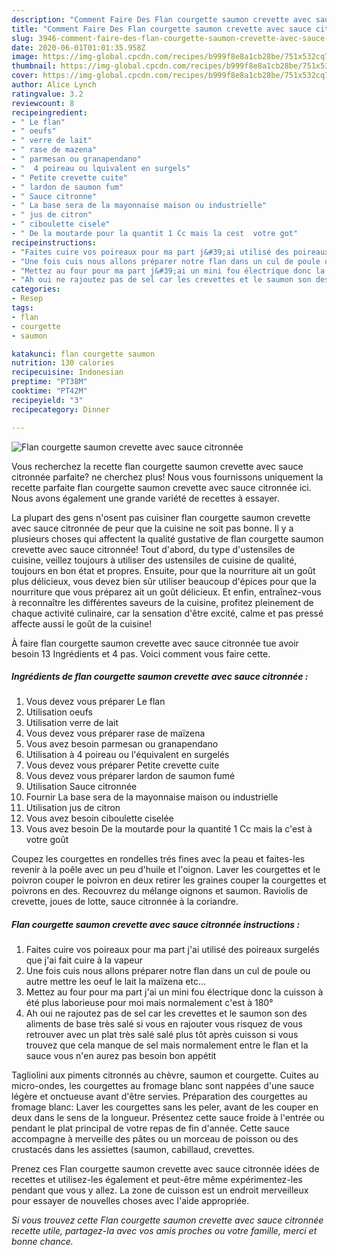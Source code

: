 ```yaml
---
description: "Comment Faire Des Flan courgette saumon crevette avec sauce citronnée"
title: "Comment Faire Des Flan courgette saumon crevette avec sauce citronnée"
slug: 3946-comment-faire-des-flan-courgette-saumon-crevette-avec-sauce-citronnee
date: 2020-06-01T01:01:35.958Z
image: https://img-global.cpcdn.com/recipes/b999f8e8a1cb28be/751x532cq70/flan-courgette-saumon-crevette-avec-sauce-citronnee-photo-principale-de-la-recette.jpg
thumbnail: https://img-global.cpcdn.com/recipes/b999f8e8a1cb28be/751x532cq70/flan-courgette-saumon-crevette-avec-sauce-citronnee-photo-principale-de-la-recette.jpg
cover: https://img-global.cpcdn.com/recipes/b999f8e8a1cb28be/751x532cq70/flan-courgette-saumon-crevette-avec-sauce-citronnee-photo-principale-de-la-recette.jpg
author: Alice Lynch
ratingvalue: 3.2
reviewcount: 8
recipeingredient:
- " Le flan"
- " oeufs"
- " verre de lait"
- " rase de mazena"
- " parmesan ou granapendano"
- "  4 poireau ou lquivalent en surgels"
- " Petite crevette cuite"
- " lardon de saumon fum"
- " Sauce citronne"
- " La base sera de la mayonnaise maison ou industrielle"
- " jus de citron"
- " ciboulette cisele"
- " De la moutarde pour la quantit 1 Cc mais la cest  votre got"
recipeinstructions:
- "Faites cuire vos poireaux pour ma part j&#39;ai utilisé des poireaux surgelés que j&#39;ai fait cuire à la vapeur"
- "Une fois cuis nous allons préparer notre flan dans un cul de poule ou autre mettre les oeuf le lait la maïzena etc..."
- "Mettez au four pour ma part j&#39;ai un mini fou électrique donc la cuisson à été plus laborieuse pour moi mais normalement c&#39;est à 180°"
- "Ah oui ne rajoutez pas de sel car les crevettes et le saumon son des aliments de base très salé si vous en rajouter vous risquez de vous retrouver avec un plat très salé salé plus tôt après cuisson si vous trouvez que cela manque de sel mais normalement entre le flan et la sauce vous n&#39;en aurez pas besoin bon appétit"
categories:
- Resep
tags:
- flan
- courgette
- saumon

katakunci: flan courgette saumon 
nutrition: 130 calories
recipecuisine: Indonesian
preptime: "PT38M"
cooktime: "PT42M"
recipeyield: "3"
recipecategory: Dinner

---
```



![Flan courgette saumon crevette avec sauce citronnée](https://img-global.cpcdn.com/recipes/b999f8e8a1cb28be/751x532cq70/flan-courgette-saumon-crevette-avec-sauce-citronnee-photo-principale-de-la-recette.jpg)

Vous recherchez la recette flan courgette saumon crevette avec sauce citronnée parfaite? ne cherchez plus! Nous vous fournissons uniquement la recette parfaite flan courgette saumon crevette avec sauce citronnée ici. Nous avons également une grande variété de recettes à essayer.

La plupart des gens n'osent pas cuisiner flan courgette saumon crevette avec sauce citronnée de peur que la cuisine ne soit pas bonne. Il y a plusieurs choses qui affectent la qualité gustative de flan courgette saumon crevette avec sauce citronnée! Tout d'abord, du type d'ustensiles de cuisine, veillez toujours à utiliser des ustensiles de cuisine de qualité, toujours en bon état et propres. Ensuite, pour que la nourriture ait un goût plus délicieux, vous devez bien sûr utiliser beaucoup d'épices pour que la nourriture que vous préparez ait un goût délicieux. Et enfin, entraînez-vous à reconnaître les différentes saveurs de la cuisine, profitez pleinement de chaque activité culinaire, car la sensation d'être excité, calme et pas pressé affecte aussi le goût de la cuisine!

<!--inarticleads1-->

À faire flan courgette saumon crevette avec sauce citronnée tue avoir besoin 13 Ingrédients et 4 pas. Voici comment vous faire cette.

##### Ingrédients de flan courgette saumon crevette avec sauce citronnée :

1. Vous devez vous préparer  Le flan
1. Utilisation  oeufs
1. Utilisation  verre de lait
1. Vous devez vous préparer  rase de maïzena
1. Vous avez besoin  parmesan ou granapendano
1. Utilisation  à 4 poireau ou l&#39;équivalent en surgelés
1. Vous devez vous préparer  Petite crevette cuite
1. Vous devez vous préparer  lardon de saumon fumé
1. Utilisation  Sauce citronnée
1. Fournir  La base sera de la mayonnaise maison ou industrielle
1. Utilisation  jus de citron
1. Vous avez besoin  ciboulette ciselée
1. Vous avez besoin  De la moutarde pour la quantité 1 Cc mais la c&#39;est à votre goût


Coupez les courgettes en rondelles trés fines avec la peau et faites-les revenir à la poêle avec un peu d&#39;huile et l&#39;oignon. Laver les courgettes et le poivron couper le poivron en deux retirer les graines couper la courgettes et poivrons en des. Recouvrez du mélange oignons et saumon. Raviolis de crevette, joues de lotte, sauce citronnée à la coriandre. 

<!--inarticleads2-->

##### Flan courgette saumon crevette avec sauce citronnée instructions :

1. Faites cuire vos poireaux pour ma part j&#39;ai utilisé des poireaux surgelés que j&#39;ai fait cuire à la vapeur
1. Une fois cuis nous allons préparer notre flan dans un cul de poule ou autre mettre les oeuf le lait la maïzena etc...
1. Mettez au four pour ma part j&#39;ai un mini fou électrique donc la cuisson à été plus laborieuse pour moi mais normalement c&#39;est à 180°
1. Ah oui ne rajoutez pas de sel car les crevettes et le saumon son des aliments de base très salé si vous en rajouter vous risquez de vous retrouver avec un plat très salé salé plus tôt après cuisson si vous trouvez que cela manque de sel mais normalement entre le flan et la sauce vous n&#39;en aurez pas besoin bon appétit


Tagliolini aux piments citronnés au chèvre, saumon et courgette. Cuites au micro-ondes, les courgettes au fromage blanc sont nappées d&#39;une sauce légère et onctueuse avant d&#39;être servies. Préparation des courgettes au fromage blanc: Laver les courgettes sans les peler, avant de les couper en deux dans le sens de la longueur. Présentez cette sauce froide à l&#39;entrée ou pendant le plat principal de votre repas de fin d&#39;année. Cette sauce accompagne à merveille des pâtes ou un morceau de poisson ou des crustacés dans les assiettes (saumon, cabillaud, crevettes. 

<!--inarticleads1-->

<p>
Prenez ces Flan courgette saumon crevette avec sauce citronnée idées de recettes et utilisez-les également et peut-être même expérimentez-les pendant que vous y allez. La zone de cuisson est un endroit merveilleux pour essayer de nouvelles choses avec l'aide appropriée.
</p>

<p>
<i>Si vous trouvez cette Flan courgette saumon crevette avec sauce citronnée recette utile, partagez-la avec vos amis proches ou votre famille, merci et bonne chance.</i>
</p>
